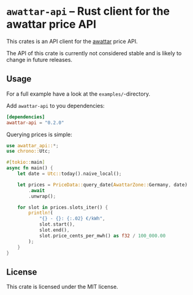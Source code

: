 # `awattar-api` – Rust client for the awattar price API

This crates is an API client for the [awattar](https://www.awattar.de) price API.

The API of this crate is currently not considered stable and is likely to change
in future releases.

## Usage

For a full example have a look at the `examples/`-directory.

Add `awattar-api` to you dependencies:
``` toml
[dependencies]
awattar-api = "0.2.0"
```

Querying prices is simple:
``` rust
use awattar_api::*;
use chrono::Utc;

#[tokio::main]
async fn main() {
    let date = Utc::today().naive_local();

    let prices = PriceData::query_date(AwattarZone::Germany, date)
        .await
        .unwrap();

    for slot in prices.slots_iter() {
        println!(
            "{} - {}: {:.02} €/kWh",
            slot.start(),
            slot.end(),
            slot.price_cents_per_mwh() as f32 / 100_000.00
        );
    }
}
```

## License

This crate is licensed under the MIT license.

